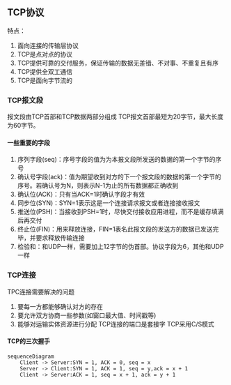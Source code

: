 ## TCP协议
特点：
1. 面向连接的传输层协议
2. TCP是点对点的协议
3. TCP提供可靠的交付服务，保证传输的数据无差错、不对事、不重复且有序
4. TCP提供全双工通信
5. TCP是面向字节流的

### TCP报文段
报文段由TCP首部和TCP数据两部分组成
TCP报文首部最短为20字节，最大长度为60字节。
#### 一些重要的字段
1. 序列字段(seq)：序号字段的值为为本报文段所发送的数据的第一个字节的序号
2. 确认号字段(ack)：值为期望收到对方的下一个报文段的数据的第一个字节的序号。若确认号为N，则表示N-1为止的所有数据都正确收到
3. 确认位(ACK)：只有当ACK=1时确认字段才有效
4. 同步位(SYN)：SYN=1表示这是一个连接请求报文或者连接接收报文
5. 推送位(PSH)：当接收到PSH=1时，尽快交付接收应用进程，而不是缓存填满后再交付
6. 终止位(FIN)：用来释放连接，FIN=1表名此报文段的发送方的数据已发送完毕，并要求释放传输连接
7. 检验和：和UDP一样，需要加上12字节的伪首部。协议字段为6，其他和UDP一样

### TCP连接
TPC连接需要解决的问题
1. 要每一方都能够确认对方的存在
2. 要允许双方协商一些参数(如窗口最大值、时间戳等)
3. 能够对运输实体资源进行分配
TCP连接的端口是套接字
TCP采用C/S模式
#### TCP的三次握手
``` mermaid
sequenceDiagram
    Client -> Server:SYN = 1, ACK = 0, seq = x
    Server -> Client:SYN = 1, ACK = 1, seq = y,ack = x + 1
    Client -> Server:ACK = 1, seq = x + 1, ack = y + 1
```